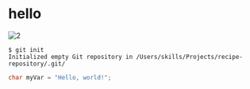 # hello

![2](https://files.nowre.com/articles/2024/03/6341710126113_.pic_.png)
```
$ git init
Initialized empty Git repository in /Users/skills/Projects/recipe-repository/.git/
```
``` c
char myVar = "Hello, world!";
```
